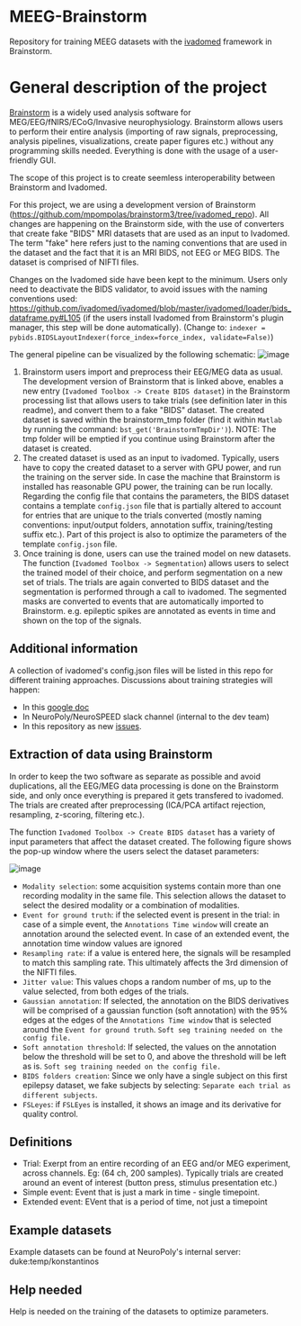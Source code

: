# MEEG-Brainstorm

Repository for training MEEG datasets with the [ivadomed](https://ivadomed.org) framework in Brainstorm.

# General description of the project
[Brainstorm](https://neuroimage.usc.edu/brainstorm/Introduction) is a widely used analysis software for MEG/EEG/fNIRS/ECoG/Invasive neurophysiology. Brainstorm allows users to perform their entire analysis (importing of raw signals, preprocessing, analysis pipelines, visualizations, create paper figures etc.) without any programming skills needed. Everything is done with the usage of a user-friendly GUI.

The scope of this project is to create seemless interoperability between Brainstorm and Ivadomed.

For this project, we are using a development version of Brainstorm (https://github.com/mpompolas/brainstorm3/tree/ivadomed_repo).
All changes are happening on the Brainstorm side, with the use of converters that create fake "BIDS" MRI datasets that are used as an input to Ivadomed. The term "fake" here refers just to the naming conventions that are used in the dataset and the fact that it is an MRI BIDS, not EEG or MEG BIDS. The dataset is comprised of NIFTI files.

Changes on the Ivadomed side have been kept to the minimum. Users only need to deactivate the BIDS validator, to avoid issues with the naming conventions used:
https://github.com/ivadomed/ivadomed/blob/master/ivadomed/loader/bids_dataframe.py#L105 (if the users install Ivadomed from Brainstorm's plugin manager, this step will be done automatically).
(Change to:  `indexer = pybids.BIDSLayoutIndexer(force_index=force_index, validate=False)`)


The general pipeline can be visualized by the following schematic:
![image](https://user-images.githubusercontent.com/23224563/144139372-d0592453-7f04-4ad7-a59e-ac5301f28757.png)

1. Brainstorm users import and preprocess their EEG/MEG data as usual. The development version of Brainstorm that is linked above, enables a new entry (`Ivadomed Toolbox -> Create BIDS dataset`) in the Brainstorm processing list that allows users to take trials (see definition later in this readme), and convert them to a fake "BIDS" dataset. The created dataset is saved within the brainstorm_tmp folder (find it within `Matlab` by running the command: `bst_get('BrainstormTmpDir')`). 
NOTE: The tmp folder will be emptied if you continue using Brainstorm after the dataset is created.
2. The created dataset is used as an input to ivadomed. Typically, users have to copy the created dataset to a server with GPU power, and run the training on the server side. In case the machine that Brainstorm is installed has reasonable GPU power, the training can be run locally.
Regarding the config file that contains the parameters, the BIDS dataset contains a template `config.json` file that is partially altered to account for entries that are unique to the trials converted (mostly naming conventions: input/output folders, annotation suffix, training/testing suffix etc.).
Part of this project is also to optimize the parameters of the template `config.json` file.
3. Once training is done, users can use the trained model on new datasets. The function (`Ivadomed Toolbox -> Segmentation`) allows users to select the trained model of their choice, and perform segmentation on a new set of trials. The trials are again converted to BIDS dataset and the segmentation is performed through a call to ivadomed. The segmented masks are converted to events that are automatically imported to Brainstorm. e.g. epileptic spikes are annotated as events in time and shown on the top of the signals.


## Additional information

A collection of ivadomed's config.json files will be listed in this repo for different training approaches. Discussions about training strategies will happen:
- In this [google doc](https://docs.google.com/document/d/1PLo__1w8K5Zk1c8ckOLamadaGM_dK872cYwsGFO4DQk/edit#)
- In NeuroPoly/NeuroSPEED slack channel (internal to the dev team)
- In this repository as new [issues](https://github.com/ivadomed/MEEG-Brainstorm/issues).



## Extraction of data using Brainstorm

In order to keep the two software as separate as possible and avoid duplications, all the EEG/MEG data processing is done on the Brainstorm side, and only once everything is prepared it gets transfered to ivadomed. The trials are created after preprocessing (ICA/PCA artifact rejection, resampling, z-scoring, filtering etc.).

The function `Ivadomed Toolbox -> Create BIDS dataset` has a variety of input parameters that affect the dataset created. The following figure shows the pop-up window where the users select the dataset parameters:


![image](https://user-images.githubusercontent.com/23224563/144146427-e11d1789-67de-421b-88d1-57b95e26a870.png)

- `Modality selection`: some acquisition systems contain more than one recording modality in the same file. This selection allows the dataset to select the desired modality or a combination of modalities.
- `Event for ground truth`: if the selected event is present in the trial: in case of a simple event, the `Annotations Time window` will create an annotation around the selected event. In case of an extended event, the annotation time window values are ignored
- `Resampling rate`: if a value is entered here, the signals will be resampled to match this sampling rate. This ultimately affects the 3rd dimension of the NIFTI files.
- `Jitter value`: This values chops a random number of ms, up to the value selected, from both edges of the trials.
- `Gaussian annotation`: If selected, the annotation on the BIDS derivatives will be comprised of a gaussian function (soft annotation) with the 95% edges at the edges of the `Annotations Time window` that is selected around the `Event for ground truth`. `Soft seg training needed on the config file.`
- `Soft annotation threshold`: If selected, the values on the annotation below the threshold will be set to 0, and above the threshold will be left as is. `Soft seg training needed on the config file.`
- `BIDS folders creation`: Since we only have a single subject on this first epilepsy dataset, we fake subjects by selecting: `Separate each trial as different subjects`.
- `FSLeyes`: if `FSLEyes` is installed, it shows an image and its derivative for quality control.


## Definitions

- Trial: Exerpt from an entire recording of an EEG and/or MEG experiment, across channels. Eg: (64 ch, 200 samples).
         Typically trials are created around an event of interest (button press, stimulus presentation etc.)
- Simple event: Event that is just a mark in time - single timepoint.
- Extended event: EVent that is a period of time, not just a timepoint


## Example datasets

Example datasets can be found at NeuroPoly's internal server: duke:temp/konstantinos


## Help needed

Help is needed on the training of the datasets to optimize parameters.
